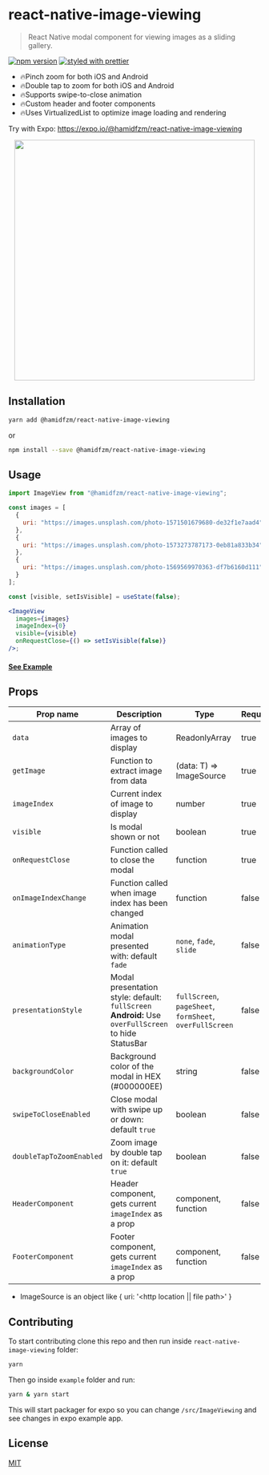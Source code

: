 # react-native-image-viewing

> React Native modal component for viewing images as a sliding gallery.

[![npm version](https://badge.fury.io/js/react-native-image-viewing.svg)](https://badge.fury.io/js/react-native-image-viewing)
[![styled with prettier](https://img.shields.io/badge/styled_with-prettier-ff69b4.svg)](https://github.com/prettier/prettier)

- 🔥Pinch zoom for both iOS and Android
- 🔥Double tap to zoom for both iOS and Android
- 🔥Supports swipe-to-close animation
- 🔥Custom header and footer components
- 🔥Uses VirtualizedList to optimize image loading and rendering

Try with Expo: https://expo.io/@hamidfzm/react-native-image-viewing

<p align="center">
  <img src="https://github.com/hamidfzm/react-native-image-viewing/blob/master/demo.gif?raw=true" height="480" />
</p>

## Installation

```bash
yarn add @hamidfzm/react-native-image-viewing
```

or

```bash
npm install --save @hamidfzm/react-native-image-viewing
```

## Usage

```jsx
import ImageView from "@hamidfzm/react-native-image-viewing";

const images = [
  {
    uri: "https://images.unsplash.com/photo-1571501679680-de32f1e7aad4"
  },
  {
    uri: "https://images.unsplash.com/photo-1573273787173-0eb81a833b34"
  },
  {
    uri: "https://images.unsplash.com/photo-1569569970363-df7b6160d111"
  }
];

const [visible, setIsVisible] = useState(false);

<ImageView
  images={images}
  imageIndex={0}
  visible={visible}
  onRequestClose={() => setIsVisible(false)}
/>;
```

#### [See Example](https://github.com/hamidfzm/react-native-image-viewing/blob/master/example/App.tsx#L62-L80)

## Props

| Prop name                | Description                                                                                         | Type                                                     | Required |
| ------------------------ | --------------------------------------------------------------------------------------------------- | -------------------------------------------------------- | -------- |
| `data`                   | Array of images to display                                                                          | ReadonlyArray<T>                                         | true     |
| `getImage`               | Function to extract image from data                                                                 | (data: T) => ImageSource                                 | true     |
| `imageIndex`             | Current index of image to display                                                                   | number                                                   | true     |
| `visible`                | Is modal shown or not                                                                               | boolean                                                  | true     |
| `onRequestClose`         | Function called to close the modal                                                                  | function                                                 | true     |
| `onImageIndexChange`     | Function called when image index has been changed                                                   | function                                                 | false    |
| `animationType`          | Animation modal presented with: default `fade`                                                      | `none`, `fade`, `slide`                                  | false    |
| `presentationStyle`      | Modal presentation style: default: `fullScreen` **Android:** Use `overFullScreen` to hide StatusBar | `fullScreen`, `pageSheet`, `formSheet`, `overFullScreen` | false    |
| `backgroundColor`        | Background color of the modal in HEX (#000000EE)                                                    | string                                                   | false    |
| `swipeToCloseEnabled`    | Close modal with swipe up or down: default `true`                                                   | boolean                                                  | false    |
| `doubleTapToZoomEnabled` | Zoom image by double tap on it: default `true`                                                      | boolean                                                  | false    |
| `HeaderComponent`        | Header component, gets current `imageIndex` as a prop                                               | component, function                                      | false    |
| `FooterComponent`        | Footer component, gets current `imageIndex` as a prop                                               | component, function                                      | false    |

- ImageSource is an object like { uri: '<http location || file path>' }

## Contributing

To start contributing clone this repo and then run inside `react-native-image-viewing` folder:

```bash
yarn
```

Then go inside `example` folder and run:

```bash
yarn & yarn start
```

This will start packager for expo so you can change `/src/ImageViewing` and see changes in expo example app.

## License

[MIT](LICENSE)
